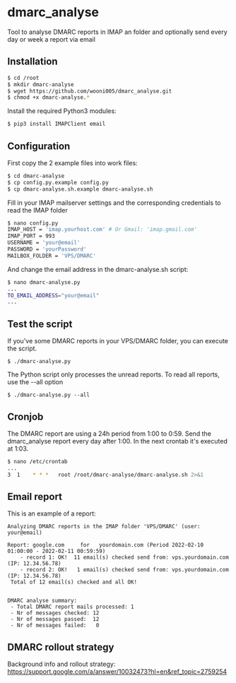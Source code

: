 # dmarc_analyse

Tool to analyse DMARC reports in IMAP an folder and optionally send every day or week a report via email

## Installation

```bash
$ cd /root
$ mkdir dmarc-analyse
$ wget https://github.com/wooni005/dmarc_analyse.git
$ chmod +x dmarc-analyse.*
```

Install the required Python3 modules:

```bash
$ pip3 install IMAPClient email
```

## Configuration

First copy the 2 example files into work files:

```bash
$ cd dmarc-analyse
$ cp config.py.example config.py
$ cp dmarc-analyse.sh.example dmarc-analyse.sh
```

Fill in your IMAP mailserver settings and the corresponding credentials to read the IMAP folder

```bash
$ nano config.py
IMAP_HOST = 'imap.yourhost.com' # Or Gmail: 'imap.gmail.com'
IMAP_PORT = 993
USERNAME = 'your@email'
PASSWORD = 'yourPassword'
MAILBOX_FOLDER = 'VPS/DMARC'
```

And change the email address in the dmarc-analyse.sh script:

```bash
$ nano dmarc-analyse.py
...
TO_EMAIL_ADDRESS="your@email"
...
```

## Test the script

If you've some DMARC reports in your VPS/DMARC folder, you can execute the script.

```
$ ./dmarc-analyse.py
```

The Python script only processes the unread reports. To read all reports, use the --all option

```
$ ./dmarc-analyse.py --all
```

## Cronjob

The DMARC report are using a 24h period from 1:00 to 0:59.
Send the dmarc_analyse report every day after 1:00.
In the next crontab it's executed at 1:03.

```bash
$ nano /etc/crontab
...
3  1    * * *   root /root/dmarc-analyse/dmarc-analyse.sh 2>&1
```

## Email report

This is an example of a report:

```
Analyzing DMARC reports in the IMAP folder 'VPS/DMARC' (user: your@email)

Report: google.com     for   yourdomain.com (Period 2022-02-10 01:00:00 - 2022-02-11 00:59:59)
    - record 1: OK!  11 email(s) checked send from: vps.yourdomain.com       (IP: 12.34.56.78)
    - record 2: OK!   1 email(s) checked send from: vps.yourdomain.com       (IP: 12.34.56.78)
 Total of 12 email(s) checked and all OK!


DMARC analyse summary:
 - Total DMARC report mails processed: 1
 - Nr of messages checked: 12
 - Nr of messages passed:  12
 - Nr of messages failed:   0
```

## DMARC rollout strategy

Background info and rollout strategy:
https://support.google.com/a/answer/10032473?hl=en&ref_topic=2759254
